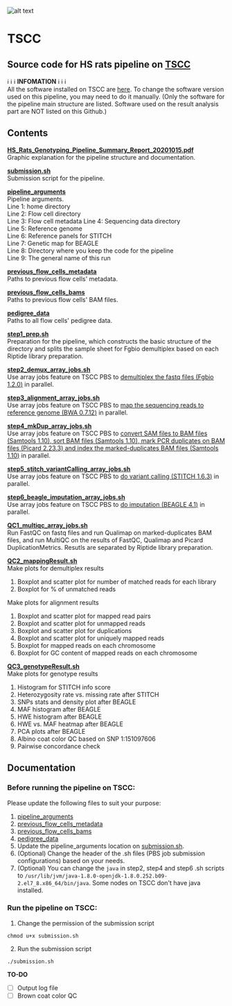 ![alt text](https://secureservercdn.net/198.71.233.106/h9j.d46.myftpupload.com/wp-content/uploads/2019/09/palmerlab-logo.png)
# TSCC
## Source code for HS rats pipeline on [TSCC](https://www.sdsc.edu/support/user_guides/tscc.html)
:information_source: :information_source: :information_source:  **INFOMATION** :information_source: :information_source: :information_source:  
All the software installed on TSCC are [here](https://aapalmer-lab.slack.com/files/T0JULRU14/FPS2923NU). To change the software version used on this pipeline, you may need to do it manually. (Only the software for the pipeline main structure are listed. Software used on the result analysis part are NOT listed on this Github.)  

## Contents
**[HS_Rats_Genotyping_Pipeline_Summary_Report_20201015.pdf](HS_Rats_Genotyping_Pipeline_Summary_Report_20201015.pdf)**  
Graphic explanation for the pipeline structure and documentation.  

**[submission.sh](submission.sh)**  
Submission script for the pipeline.  

**[pipeline_arguments](pipeline_arguments)**  
Pipeline arguments.  
Line 1: home directory  
Line 2: Flow cell directory  
Line 3: Flow cell metadata
Line 4: Sequencing data directory  
Line 5: Reference genome  
Line 6: Reference panels for STITCH  
Line 7: Genetic map for BEAGLE  
Line 8: Directory where you keep the code for the pipeline  
Line 9: The general name of this run  

**[previous_flow_cells_metadata](previous_flow_cells_metadata)**  
Paths to previous flow cells' metadata.  

**[previous_flow_cells_bams](previous_flow_cells_bams)**  
Paths to previous flow cells' BAM files.

**[pedigree_data](pedigree_data)**  
Paths to all flow cells' pedigree data. 

**[step1_prep.sh](step1_prep.sh)**  
Preparation for the pipeline, which constructs the basic structure of the directory and splits the sample sheet for Fgbio demultiplex based on each Riptide library preparation.

**[step2_demux_array_jobs.sh](step2_demux_array_jobs.sh)**  
Use array jobs feature on TSCC PBS to <ins>demultiplex the fastq files ([Fgbio 1.2.0](http://fulcrumgenomics.github.io/fgbio/))</ins> in parallel.  

**[step3_alignment_array_jobs.sh](step3_alignment_array_jobs.sh)**  
Use array jobs feature on TSCC PBS to <ins>map the sequencing reads to reference genome ([BWA 0.7.12](http://bio-bwa.sourceforge.net/index.shtml))</ins> in parallel. 

**[step4_mkDup_array_jobs.sh](step4_mkDup_array_jobs.sh)**  
Use array jobs feature on TSCC PBS to <ins>convert SAM files to BAM files ([Samtools 1.10](http://www.htslib.org/)), sort BAM files ([Samtools 1.10](http://www.htslib.org/)), mark PCR duplicates on BAM files ([Picard 2.23.3](https://broadinstitute.github.io/picard/)) and index the marked-duplicates BAM files ([Samtools 1.10](http://www.htslib.org/))</ins> in parallel.

**[step5_stitch_variantCalling_array_jobs.sh](step5_stitch_variantCalling_array_jobs.sh)**  
Use array jobs feature on TSCC PBS to <ins>do variant calling ([STITCH 1.6.3](https://github.com/rwdavies/STITCH))</ins> in parallel.  

**[step6_beagle_imputation_array_jobs.sh](step6_beagle_imputation_array_jobs.sh)**  
Use array jobs feature on TSCC PBS to <ins>do imputation ([BEAGLE 4.1](https://faculty.washington.edu/browning/beagle/b4_1.html))</ins> in parallel. 

**[QC1_multiqc_array_jobs.sh](QC1_multiqc_array_jobs.sh)**  
Run FastQC on fastq files and run Qualimap on marked-duplicates BAM files, and run MultiQC on the results of FastQC, Qualimap and Picard DuplicationMetrics. Resutls are separated by Riptide library preparation.

**[QC2_mappingResult.sh](QC2_mappingResult.sh)**  
Make plots for demultiplex results
1. Boxplot and scatter plot for number of matched reads for each library
2. Boxplot for % of unmatched reads  

Make plots for alignment results  
1. Boxplot and scatter plot for mapped read pairs
2. Boxplot and scatter plot for unmapped reads
3. Boxplot and scatter plot for duplications
4. Boxplot and scatter plot for uniquely mapped reads
5. Boxplot for mapped reads on each chromosome
6. Boxplot for GC content of mapped reads on each chromosome  

**[QC3_genotypeResult.sh](QC3_genotypeResult.sh)**  
Make plots for genotype results  
1. Histogram for STITCH info score
2. Heterozygosity rate vs. missing rate after STITCH
3. SNPs stats and density plot after BEAGLE
4. MAF histogram after BEAGLE
5. HWE histogram after BEAGLE
6. HWE vs. MAF heatmap after BEAGLE
7. PCA plots after BEAGLE
8. Albino coat color QC based on SNP 1:151097606
9. Pairwise concordance check

## Documentation
### Before running the pipeline on TSCC:
Please update the following files to suit your purpose:  
1. [pipeline_arguments](pipeline_arguments)
2. [previous_flow_cells_metadata](previous_flow_cells_metadata)
3. [previous_flow_cells_bams](previous_flow_cells_bams)
4. [pedigree_data](pedigree_data)
5. Update the pipeline_arguments location on [submission.sh](submission.sh).
5. (Optional) Change the header of the .sh files (PBS job submission configurations) based on your needs.
6. (Optional) You can change the ```java``` in step2, step4 and step6 .sh scripts to ```/usr/lib/jvm/java-1.8.0-openjdk-1.8.0.252.b09-2.el7_8.x86_64/bin/java```. Some nodes on TSCC don't have java installed.

### Run the pipeline on TSCC:
1. Change the permission of the submission script
```
chmod u+x submission.sh
```
2. Run the submission script
```
./submission.sh
```  
**TO-DO**  
- [ ] Output log file
- [ ] Brown coat color QC